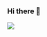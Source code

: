 ### Hi there 👋




<p align="left"><img src="https://tryhackme-badges.s3.amazonaws.com/afph0x.png"></p>

